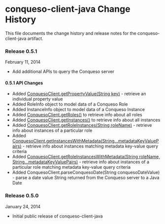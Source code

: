 conqueso-client-java Change History
===================================
This file documents the change history and release notes for the conqueso-client-java artifact.

### Release 0.5.1
February 11, 2014

* Add additional APIs to query the Conqueso server

#### 0.5.1 API Changes
* Added [ConquesoClient.getPropertyValue(String key)](https://github.com/rapid7/conqueso-client-java#querying-an-individual-property) - retrieve an individual property value
* Added RoleInfo object to model data of a Conqueso Role
* Added InstanceInfo object to model data of a Conqueso Instance
* Added [ConquesoClient.getRoles()](https://github.com/rapid7/conqueso-client-java#querying-roles) to retrieve info about all roles
* Added [ConquesoClient.getInstances()](https://github.com/rapid7/conqueso-client-java#querying-instances) to retrieve info about all instances
* Added [ConquesoClient.getRoleInstances(String roleName)](https://github.com/rapid7/conqueso-client-java#querying-instances-of-a-role) - retrieve info about instances of a particular role
* Added [ConquesoClient.getInstancesWithMetadata(String...metadataKeyValuePairs)](https://github.com/rapid7/conqueso-client-java#querying-instances-with-metadata) - retrieve info about instances matching metadata key-value query criteria
* Added [ConquesoClient.getRoleInstancesWithMetadata(String roleName, String...metadataKeyValuePairs)](https://github.com/rapid7/conqueso-client-java#querying-instances-of-a-role-with-metadata) - retrieve info about instances of a particular role matching metadata key-value query criteria
* Added ConquesoClient.parseConquesoDate(String conquesoDateValue) - parse a date value String returned from the Conqueso server to a Java Date


### Release 0.5.0
January 24, 2014

* Initial public release of conqueso-client-java

